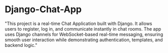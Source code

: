 # Django-Chat-App
"This project is a real-time Chat Application built with Django. It allows users to register, log in, and communicate instantly in chat rooms. The app uses Django channels for WebSocket-based real-time messaging, ensuring smooth user interaction while demonstrating authentication, templates, and backend logic."
